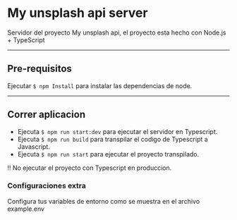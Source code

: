 # My unsplash api server

Servidor del proyecto My unsplash api, el proyecto esta hecho con Node.js + TypeScript

---

## Pre-requisitos

Ejecutar `$ npm Install` para instalar las dependencias de node.

---

## Correr aplicacion

- Ejecuta `$ npm run start:dev` para ejecutar el servidor en Typescript.
- Ejecuta `$ npm run build` para transpilar el codigo de Typescript a Javascript.
- Ejecuta `$ npm run start` para ejecutar el proyecto transpilado.

!! No ejecutar el proyecto con Typescript en produccion.

### Configuraciones extra

Configura tus variables de entorno como se muestra en el archivo example.env
